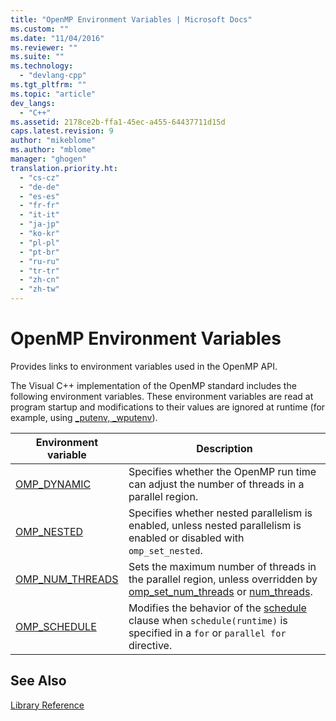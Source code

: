 ```yaml
---
title: "OpenMP Environment Variables | Microsoft Docs"
ms.custom: ""
ms.date: "11/04/2016"
ms.reviewer: ""
ms.suite: ""
ms.technology: 
  - "devlang-cpp"
ms.tgt_pltfrm: ""
ms.topic: "article"
dev_langs: 
  - "C++"
ms.assetid: 2178ce2b-ffa1-45ec-a455-64437711d15d
caps.latest.revision: 9
author: "mikeblome"
ms.author: "mblome"
manager: "ghogen"
translation.priority.ht: 
  - "cs-cz"
  - "de-de"
  - "es-es"
  - "fr-fr"
  - "it-it"
  - "ja-jp"
  - "ko-kr"
  - "pl-pl"
  - "pt-br"
  - "ru-ru"
  - "tr-tr"
  - "zh-cn"
  - "zh-tw"
---
```

# OpenMP Environment Variables
Provides links to environment variables used in the OpenMP API.  
  
 The Visual C++ implementation of the OpenMP standard includes the following environment variables. These environment variables are read at program startup and modifications to their values are ignored at runtime (for example, using [_putenv, _wputenv](../../../c-runtime-library/reference/putenv-wputenv.md)).  
  
|Environment variable|Description|  
|--------------------------|-----------------|  
|[OMP_DYNAMIC](../../../parallel/openmp/reference/omp-dynamic.md)|Specifies whether the OpenMP run time can adjust the number of threads in a parallel region.|  
|[OMP_NESTED](../../../parallel/openmp/reference/omp-nested.md)|Specifies whether nested parallelism is enabled, unless nested parallelism is enabled or disabled with `omp_set_nested`.|  
|[OMP_NUM_THREADS](../../../parallel/openmp/reference/omp-num-threads.md)|Sets the maximum number of threads in the parallel region, unless overridden by [omp_set_num_threads](../../../parallel/openmp/reference/omp-set-num-threads.md) or [num_threads](../../../parallel/openmp/reference/num-threads.md).|  
|[OMP_SCHEDULE](../../../parallel/openmp/reference/omp-schedule.md)|Modifies the behavior of the [schedule](../../../parallel/openmp/reference/schedule.md) clause when `schedule(runtime)` is specified in a `for` or `parallel for` directive.|  
  
## See Also  
 [Library Reference](../../../parallel/openmp/reference/openmp-library-reference.md)